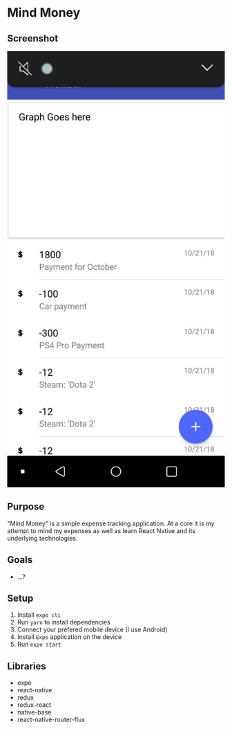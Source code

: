 # Mind Money

## Screenshot
![alt text][logo]

[logo]: /images/screenshot.jpg "Screenshot"

## Purpose

"Mind Money" is a simple expense tracking application. At a core it is my attempt to mind my expenses as well as learn React Native and its underlying technologies.

## Goals

* ...?

## Setup
1. Install `expo cli`
2. Run `yarn` to install dependencies
3. Connect your prefered mobile device (I use Android)
3. Install `Expo` application on the device
4. Run `expo start`

## Libraries

* expo
* react-native
* redux
* redux-react
* native-base
* react-native-router-flux


